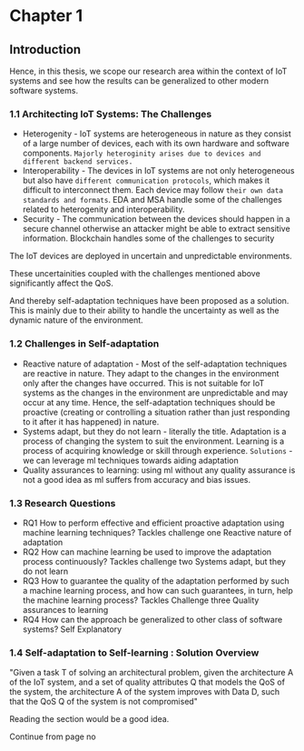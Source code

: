 # Chapter 1

## Introduction

Hence, in this thesis, we scope our research area within the context of IoT systems and see how the results can be generalized to other modern software systems.

### 1.1 Architecting IoT Systems: The Challenges

* Heterogenity - IoT systems are heterogeneous in nature as they consist of a large number of devices, each with its own hardware and software components. `Majorly heteroginity arises due to devices and different backend services.`
* Interoperability - The devices in IoT systems are not only heterogeneous but also have `different communication protocols`, which makes it difficult to interconnect them. Each device may follow `their own data standards and formats`.
  EDA and MSA handle some of the challenges related to heterogenity and interoperability.
* Security - The communication between the devices should happen in a secure channel otherwise an attacker might be able to extract sensitive information.
  Blockchain handles some of the challenges to security

The IoT devices are deployed in uncertain and unpredictable environments.

These uncertainities coupled with the challenges mentioned above significantly affect the QoS.

And thereby self-adaptation techniques have been proposed as a solution. This is mainly due to their ability to handle the uncertainty as well as the dynamic nature of the environment.

### 1.2 Challenges in Self-adaptation

* Reactive nature of adaptation - Most of the self-adaptation techniques are reactive in nature. They adapt to the changes in the environment only after the changes have occurred. This is not suitable for IoT systems as the changes in the environment are unpredictable and may occur at any time. Hence, the self-adaptation techniques should be proactive (creating or controlling a situation rather than just responding to it after it has happened) in nature.
* Systems adapt, but they do not learn - literally the title.
Adaptation is a process of changing the system to suit the environment.
Learning is a process of acquiring knowledge or skill through experience.
`Solutions` - we can leverage ml techniques towards aiding adaptation
* Quality assurances to learning: using ml without any quality assurance is not a good idea as ml suffers from accuracy and bias issues.

### 1.3 Research Questions

* RQ1 How to perform effective and efficient proactive adaptation using machine learning techniques?
  Tackles challenge one Reactive nature of adaptation
* RQ2 How can machine learning be used to improve the adaptation process continuously?
  Tackles challenge two Systems adapt, but they do not learn
* RQ3 How to guarantee the quality of the adaptation performed by such a machine learning process, and how can such guarantees, in turn, help the machine learning process?
  Tackles Challenge three Quality assurances to learning
* RQ4 How can the approach be generalized to other class of software systems?
  Self Explanatory

### 1.4 Self-adaptation to Self-learning : Solution Overview

"Given a task T of solving an architectural problem, given the architecture A of the IoT system, and a set of quality attributes Q that models the QoS of the system, the architecture A of the system improves with Data D, such that the QoS Q of the system is not compromised"

Reading the section would be a good idea.

Continue from page no